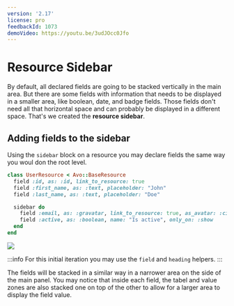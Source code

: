 ```yaml
---
version: '2.17'
license: pro
feedbackId: 1073
demoVideo: https://youtu.be/3udJOcc0Jfo
---
```


# Resource Sidebar

By default, all declared fields are going to be stacked vertically in the main area. But there are some fields with information that needs to be displayed in a smaller area, like boolean, date, and badge fields.
Those fields don't need all that horizontal space and can probably be displayed in a different space.
That's we created the **resource sidebar**.

## Adding fields to the sidebar

Using the `sidebar` block on a resource you may declare fields the same way you woul don the root level.

```ruby
class UserResource < Avo::BaseResource
  field :id, as: :id, link_to_resource: true
  field :first_name, as: :text, placeholder: "John"
  field :last_name, as: :text, placeholder: "Doe"

  sidebar do
    field :email, as: :gravatar, link_to_resource: true, as_avatar: :circle, only_on: :show
    field :active, as: :boolean, name: "Is active", only_on: :show
  end
end
```

![](/assets/img/resource-sidebar/sidebar.jpg)

:::info
For this initial iteration you may use the `field` and `heading` helpers.
:::

The fields will be stacked in a similar way in a narrower area on the side of the main panel. You may notice that inside each field, the tabel and value zones are also stacked one on top of the other to allow for a larger area to display the field value.
